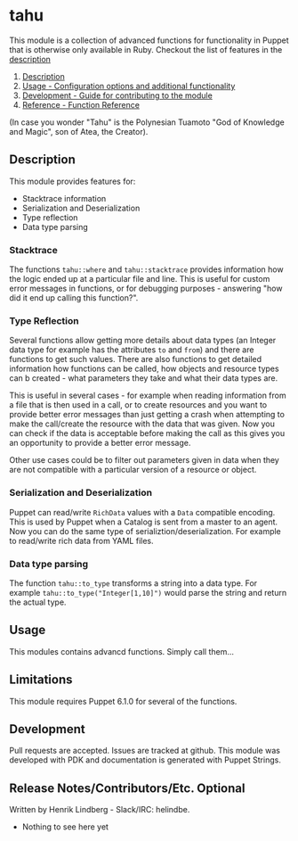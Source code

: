# tahu

This module is a collection of advanced functions for functionality in Puppet that is otherwise only available in Ruby.
Checkout the list of features in the [description](#description)

1. [Description](#description)
2. [Usage - Configuration options and additional functionality](#usage)
3. [Development - Guide for contributing to the module](#development)
4. [Reference - Function Reference](REFERENCE.md)

(In case you wonder "Tahu" is the Polynesian Tuamoto "God of Knowledge and Magic", son of Atea, the Creator).

## Description

This module provides features for:

* Stacktrace information
* Serialization and Deserialization
* Type reflection
* Data type parsing

### Stacktrace

The functions `tahu::where` and `tahu::stacktrace` provides information how the logic ended up at a particular file and line.
This is useful for custom error messages in functions, or for debugging purposes - answering "how did it end up calling this function?".

### Type Reflection

Several functions allow getting more details about data types (an Integer data type for example has the attributes `to` and `from`)
and there are functions to get such values. There are also functions to get detailed information how functions can be called, how
objects and resource types can b created - what parameters they take and what their data types are.

This is useful in several cases - for example when reading information from a file that is then used in a call, or to create
resources and you want to provide better error messages than just getting a crash when attempting to make the call/create the resource
with the data that was given. Now you can check if the data is acceptable before making the call as this gives you an opportunity
to provide a better error message.

Other use cases could be to filter out parameters given in data when they are not compatible with a particular version of
a resource or object.

### Serialization and Deserialization

Puppet can read/write `RichData` values with a `Data` compatible encoding. This is used by Puppet when a Catalog is sent from
a master to an agent. Now you can do the same type of serializtion/deserialization. For example to read/write rich data from
YAML files.

### Data type parsing

The function `tahu::to_type` transforms a string into a data type. For example `tahu::to_type("Integer[1,10]")` would parse the string
and return the actual type.

## Usage

This modules contains advancd functions. Simply call them...

## Limitations

This module requires Puppet 6.1.0 for several of the functions.

## Development

Pull requests are accepted. Issues are tracked at github. This module was developed with PDK and documentation is generated with
Puppet Strings.

## Release Notes/Contributors/Etc. **Optional**

Written by Henrik Lindberg - Slack/IRC: helindbe.

* Nothing to see here yet

